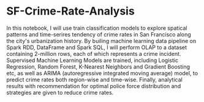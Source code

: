 # SF-Crime-Rate-Analysis
In this notebook, I will use train classification models to explore spatical patterns and time-serires tendency of crime rates in San Francisco along the city's urbanization history. By builing machine learning data pipeline on Spark RDD, DataFrame and Spark SQL, I will perform OLAP to a dataset containing 2-million rows, each of which represents a crime incident. Supervised Machine Learning Models are trained, including Logistic Regression, Random Forest, K-Nearest Neighbors and Gradient Boosting etc, as well as ARIMA (autoregressive integrated moving average) model, to predict crime rates both region-wise and time-wise. Finally, analytical results with recommendation for optimal police force distribution and strategies are given to reduce crime rates. 
